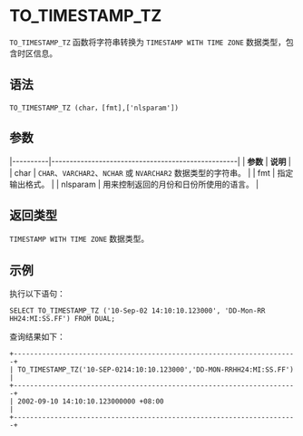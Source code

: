 TO_TIMESTAMP_TZ 
====================================



`TO_TIMESTAMP_TZ` 函数将字符串转换为 `TIMESTAMP WITH TIME ZONE` 数据类型，包含时区信息。

语法 
--------------

    TO_TIMESTAMP_TZ (char，[fmt],['nlsparam'])



参数 
--------------



|----------|---------------------------------------------------|
| **参数**   | **说明**                                            |
| char     | `CHAR`、`VARCHAR2`、`NCHAR` 或 `NVARCHAR2` 数据类型的字符串。 |
| fmt      | 指定输出格式。                                           |
| nlsparam | 用来控制返回的月份和日份所使用的语言。                               |



返回类型 
----------------

`TIMESTAMP WITH TIME ZONE` 数据类型。

示例 
--------------

执行以下语句：

    SELECT TO_TIMESTAMP_TZ ('10-Sep-02 14:10:10.123000', 'DD-Mon-RR HH24:MI:SS.FF') FROM DUAL;



查询结果如下：

    +----------------------------------------------------------------------+
    | TO_TIMESTAMP_TZ('10-SEP-0214:10:10.123000','DD-MON-RRHH24:MI:SS.FF') |
    +----------------------------------------------------------------------+
    | 2002-09-10 14:10:10.123000000 +08:00                                 |
    +----------------------------------------------------------------------+


